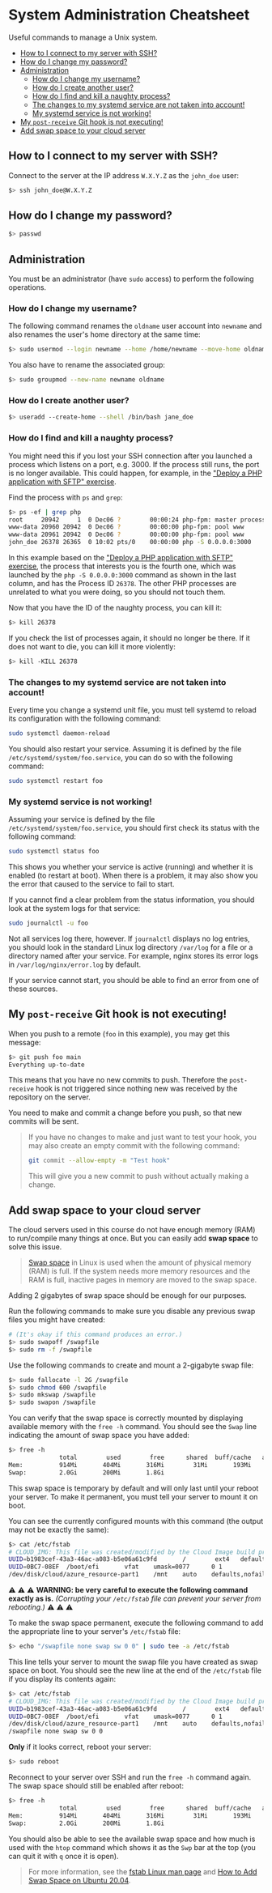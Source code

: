# System Administration Cheatsheet

Useful commands to manage a Unix system.

<!-- START doctoc generated TOC please keep comment here to allow auto update -->
<!-- DON'T EDIT THIS SECTION, INSTEAD RE-RUN doctoc TO UPDATE -->

- [How to I connect to my server with SSH?](#how-to-i-connect-to-my-server-with-ssh)
- [How do I change my password?](#how-do-i-change-my-password)
- [Administration](#administration)
  - [How do I change my username?](#how-do-i-change-my-username)
  - [How do I create another user?](#how-do-i-create-another-user)
  - [How do I find and kill a naughty process?](#how-do-i-find-and-kill-a-naughty-process)
  - [The changes to my systemd service are not taken into account!](#the-changes-to-my-systemd-service-are-not-taken-into-account)
  - [My systemd service is not working!](#my-systemd-service-is-not-working)
- [My `post-receive` Git hook is not executing!](#my-post-receive-git-hook-is-not-executing)
- [Add swap space to your cloud server](#add-swap-space-to-your-cloud-server)

<!-- END doctoc generated TOC please keep comment here to allow auto update -->



## How to I connect to my server with SSH?

Connect to the server at the IP address `W.X.Y.Z` as the `john_doe` user:

```bash
$> ssh john_doe@W.X.Y.Z
```



## How do I change my password?

```bash
$> passwd
```



## Administration

You must be an administrator (have `sudo` access) to perform the following
operations.

### How do I change my username?

The following command renames the `oldname` user account into `newname` and also
renames the user's home directory at the same time:

```bash
$> sudo usermod --login newname --home /home/newname --move-home oldname
```

You also have to rename the associated group:

```bash
$> sudo groupmod --new-name newname oldname
```

### How do I create another user?

```bash
$> useradd --create-home --shell /bin/bash jane_doe
```

### How do I find and kill a naughty process?

You might need this if you lost your SSH connection after you launched a process
which listens on a port, e.g. 3000. If the process still runs, the port is no
longer available. This could happen, for example, in the ["Deploy a PHP
application with SFTP" exercise][sftp-deploy-ex].

Find the process with `ps` and `grep`:

```bash
$> ps -ef | grep php
root     20942     1  0 Dec06 ?        00:00:24 php-fpm: master process (/etc/php/7.2/fpm/php-fpm.conf)
www-data 20960 20942  0 Dec06 ?        00:00:00 php-fpm: pool www
www-data 20961 20942  0 Dec06 ?        00:00:00 php-fpm: pool www
john_doe 26378 26365  0 10:02 pts/0    00:00:00 php -S 0.0.0.0:3000
```

In this example based on the ["Deploy a PHP application with SFTP"
exercise][sftp-deploy-ex], the process that interests you is the fourth one,
which was launched by the `php -S 0.0.0.0:3000` command as shown in the last
column, and has the Process ID `26378`. The other PHP processes are unrelated to
what you were doing, so you should not touch them.

Now that you have the ID of the naughty process, you can kill it:

```bash
$> kill 26378
```

If you check the list of processes again, it should no longer be there. If it
does not want to die, you can kill it more violently:

```bash
$> kill -KILL 26378
```

### The changes to my systemd service are not taken into account!

Every time you change a systemd unit file, you must tell systemd to reload its
configuration with the following command:

```bash
sudo systemctl daemon-reload
```

You should also restart your service. Assuming it is defined by the file
`/etc/systemd/system/foo.service`, you can do so with the following command:

```bash
sudo systemctl restart foo
```

### My systemd service is not working!

Assuming your service is defined by the file `/etc/systemd/system/foo.service`,
you should first check its status with the following command:

```bash
sudo systemctl status foo
```

This shows you whether your service is active (running) and whether it is
enabled (to restart at boot). When there is a problem, it may also show you the
error that caused to the service to fail to start.

If you cannot find a clear problem from the status information, you should look
at the system logs for that service:

```bash
sudo journalctl -u foo
```

Not all services log there, however. If `journalctl` displays no log entries,
you should look in the standard Linux log directory `/var/log` for a file or a
directory named after your service. For example, nginx stores its error logs in
`/var/log/nginx/error.log` by default.

If your service cannot start, you should be able to find an error from one of these sources.



## My `post-receive` Git hook is not executing!

When you push to a remote (`foo` in this example), you may get this message:

```bash
$> git push foo main
Everything up-to-date
```

This means that you have no new commits to push. Therefore the `post-receive`
hook is not triggered since nothing new was received by the repository on the
server.

You need to make and commit a change before you push, so that new commits will
be sent.

> If you have no changes to make and just want to test your hook, you may also
> create an empty commit with the following command:
>
> ```bash
> git commit --allow-empty -m "Test hook"
> ```
>
> This will give you a new commit to push without actually making a change.



## Add swap space to your cloud server

The cloud servers used in this course do not have enough memory (RAM) to
run/compile many things at once. But you can easily add **swap space** to solve
this issue.

> [Swap
> space](https://web.mit.edu/rhel-doc/5/RHEL-5-manual/Deployment_Guide-en-US/ch-swapspace.html)
> in Linux is used when the amount of physical memory (RAM) is full. If the
> system needs more memory resources and the RAM is full, inactive pages in
> memory are moved to the swap space.

Adding 2 gigabytes of swap space should be enough for our purposes.

Run the following commands to make sure you disable any previous swap files you
might have created:

```bash
# (It's okay if this command produces an error.)
$> sudo swapoff /swapfile
$> sudo rm -f /swapfile
```

Use the following commands to create and mount a 2-gigabyte swap file:

```bash
$> sudo fallocate -l 2G /swapfile
$> sudo chmod 600 /swapfile
$> sudo mkswap /swapfile
$> sudo swapon /swapfile
```

You can verify that the swap space is correctly mounted by displaying available
memory with the `free -h` command. You should see the `Swap` line indicating the
amount of swap space you have added:

```bash
$> free -h
              total        used        free      shared  buff/cache   available
Mem:          914Mi       404Mi       316Mi        31Mi       193Mi       331Mi
Swap:         2.0Gi       200Mi       1.8Gi
```

This swap space is temporary by default and will only last until your reboot
your server. To make it permanent, you must tell your server to mount it on
boot.

You can see the currently configured mounts with this command (the output may
not be exactly the same):

```bash
$> cat /etc/fstab
# CLOUD_IMG: This file was created/modified by the Cloud Image build process
UUID=b1983cef-43a3-46ac-a083-b5e06a61c9fd       /        ext4   defaults,discard        0 1
UUID=0BC7-08EF  /boot/efi       vfat    umask=0077      0 1
/dev/disk/cloud/azure_resource-part1    /mnt    auto    defaults,nofail,x-systemd.requires=cloud-init.service,comment=cloudconfig       0       2
```

:warning: :warning: :warning: **WARNING: be very careful to execute the
following command exactly as is.** *(Corrupting your `/etc/fstab` file can
prevent your server from rebooting.)* :warning: :warning: :warning:

To make the swap space permanent, execute the following command to add the
appropriate line to your server's `/etc/fstab` file:

```bash
$> echo "/swapfile none swap sw 0 0" | sudo tee -a /etc/fstab
```

This line tells your server to mount the swap file you have created as swap
space on boot. You should see the new line at the end of the `/etc/fstab` file
if you display its contents again:

```bash
$> cat /etc/fstab
# CLOUD_IMG: This file was created/modified by the Cloud Image build process
UUID=b1983cef-43a3-46ac-a083-b5e06a61c9fd       /        ext4   defaults,discard        0 1
UUID=0BC7-08EF  /boot/efi       vfat    umask=0077      0 1
/dev/disk/cloud/azure_resource-part1    /mnt    auto    defaults,nofail,x-systemd.requires=cloud-init.service,comment=cloudconfig       0       2
/swapfile none swap sw 0 0
```

**Only** if it looks correct, reboot your server:

```bash
$> sudo reboot
```

Reconnect to your server over SSH and run the `free -h` command again. The swap
space should still be enabled after reboot:

```bash
$> free -h
              total        used        free      shared  buff/cache   available
Mem:          914Mi       404Mi       316Mi        31Mi       193Mi       331Mi
Swap:         2.0Gi       200Mi       1.8Gi
```

You should also be able to see the available swap space and how much is used
with the `htop` command which shows it as the `Swp` bar at the top (you can quit
it with `q` once it is open).

> For more information, see the [fstab Linux man
> page](https://man7.org/linux/man-pages/man5/fstab.5.html) and [How to Add Swap
> Space on Ubuntu
> 20.04](https://www.digitalocean.com/community/tutorials/how-to-add-swap-space-on-ubuntu-20-04).



[sftp-deploy-ex]: ./ex/sftp-deployment.md

